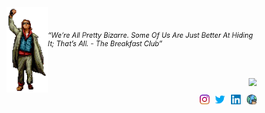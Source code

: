 <img align="left" src="images/bc-bender.png" width="83"></br></br>
<p><i>“We’re All Pretty Bizarre. Some Of Us Are Just Better At Hiding It; That’s All. - The Breakfast Club”</i></p>

</br></br>
<p align="right" style="margin: 0 0 0 0;">
<!-- spotify player -->
<a href="https://open.spotify.com/user/brandanmcdevitt"><img src="https://spotify-player-github-readme.vercel.app/api/spotify"/></a>
</p>

<p align="right">
<!-- instagram -->
<a href="https://instagram.com/brandanmcdevitt/"><img src="images/instagram.svg" width="20"/></a>
&nbsp
<!-- twitter -->
<a href="https://twitter.com/brandanmcdevitt"><img src="images/twitter.svg" width="20"/></a>
&nbsp
<!-- linkedin -->
<a href="https://linkedin.com/in/brandanmcdevitt/"><img src="images/linkedin.svg" width="20"/></a>
&nbsp
<!-- website -->
<a href="https://brandan.me"><img src="images/internet.svg" width="20"/></a>
</p>
